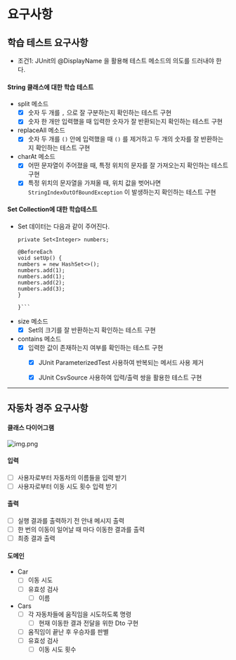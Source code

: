 # 요구사항

## 학습 테스트 요구사항
* 조건1: JUnit의 @DisplayName 을 활용해 테스트 메소드의 의도를 드러내야 한다.

#### String 클래스에 대한 학습 테스트
* split 메소드
  - [x] 숫자 두 개를 `,` 으로 잘 구분하는지 확인하는 테스트 구현
  - [x] 숫자 한 개만 입력했을 때 입력한 숫자가 잘 반환되는지 확인하는 테스트 구현

* replaceAll 메소드
  - [x] 숫자 두 개를 `()` 안에 입력했을 때 `()` 를 제거하고 두 개의 숫자를 잘 반환하는지 확인하는 테스트 구현

* charAt 메소드
  - [x] 어떤 문자열이 주어졌을 때, 특정 위치의 문자를 잘 가져오는지 확인하는 테스트 구현
  - [x] 특정 위치의 문자열을 가져올 때, 위치 값을 벗어나면 `StringIndexOutOfBoundException` 이 발생하는지 확인하는 테스트 구현

#### Set Collection에 대한 학습테스트
* Set 데이터는 다음과 같이 주어진다.
  ```public class SetTest {
  private Set<Integer> numbers;

  @BeforeEach
  void setUp() {
  numbers = new HashSet<>();
  numbers.add(1);
  numbers.add(1);
  numbers.add(2);
  numbers.add(3);
  }

  }```

* size 메소드
  - [x] Set의 크기를 잘 반환하는지 확인하는 테스트 구현

* contains 메소드
    - [x] 입력한 값이 존재하는지 여부를 확인하는 테스트 구현
        - [x] JUnit ParameterizedTest 사용하여 반복되는 메서드 사용 제거
        - [x] JUnit CsvSource 사용하여 입력/출력 쌍을 활용한 테스트 구현

    
---

## 자동차 경주 요구사항

#### 클래스 다이어그램
![img.png](classDiagram.png)

#### 입력
- [ ] 사용자로부터 자동차의 이름들을 입력 받기
- [ ] 사용자로부터 이동 시도 횟수 입력 받기

#### 출력 
- [ ] 실행 결과를 출력하기 전 안내 메시지 출력
- [ ] 한 번의 이동이 일어날 때 마다 이동한 결과를 출력
- [ ] 최종 결과 출력

#### 도메인
- Car
  - [ ] 이동 시도
  - [ ] 유효성 검사
    - [ ] 이름

- Cars
  - [ ] 각 자동차들에 움직임을 시도하도록 명령
    - [ ] 현재 이동한 결과 전달을 위한 Dto 구현
  - [ ] 움직임이 끝난 후 우승자를 판별
  - [ ] 유효성 검사
    - [ ] 이동 시도 횟수
